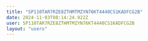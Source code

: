 ```yaml
---
title: "SP110TAR7RZE8ZTHMTMZYN76KT4440CS1KADFCG2B"
date: 2024-11-03T08:14:24.922Z
user: SP110TAR7RZE8ZTHMTMZYN76KT4440CS1KADFCG2B
layout: "users"
---
```

    